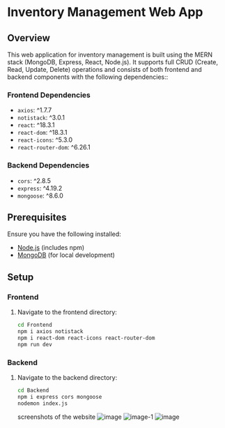 # Inventory Management Web App

## Overview

This web application for inventory management is built using the MERN stack (MongoDB, Express, React, Node.js). It supports full CRUD (Create, Read, Update, Delete) operations and consists of both frontend and backend components with the following dependencies::

### Frontend Dependencies

- `axios`: ^1.7.7
- `notistack`: ^3.0.1
- `react`: ^18.3.1
- `react-dom`: ^18.3.1
- `react-icons`: ^5.3.0
- `react-router-dom`: ^6.26.1

### Backend Dependencies

- `cors`: ^2.8.5
- `express`: ^4.19.2
- `mongoose`: ^8.6.0

## Prerequisites

Ensure you have the following installed:

- [Node.js](https://nodejs.org/) (includes npm)
- [MongoDB](https://www.mongodb.com/try/download/community) (for local development)

## Setup

### Frontend

1. Navigate to the frontend directory:

   ```bash
   cd Frontend
   npm i axios notistack
   npm i react-dom react-icons react-router-dom
   npm run dev
   ```

### Backend

1. Navigate to the backend directory:

   ```bash
   cd Backend
   npm i express cors mongoose
   nodemon index.js
   ```

   screenshots of the website
   ![image](https://github.com/user-attachments/assets/837a17af-ba0a-4012-9b32-b208c9ecf58b)
  ![image-1](https://github.com/user-attachments/assets/6766223e-d315-40db-9bab-d7299048cbad)
   ![image](https://github.com/user-attachments/assets/577c00ba-37e1-4f9c-907b-c467a7e2b7a9)

